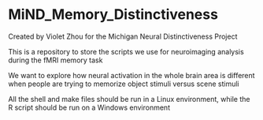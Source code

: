 # MiND_Memory_Distinctiveness
Created by Violet Zhou for the Michigan Neural Distinctiveness Project

This is a repository to store the scripts we use for neuroimaging analysis during the fMRI memory task

We want to explore how neural activation in the whole brain area is different when people are trying to memorize object stimuli versus scene stimuli

All the shell and make files should be run in a Linux environment, while the R script should be run on a Windows environment
